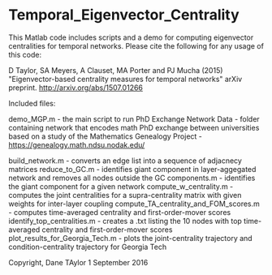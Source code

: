 # Temporal_Eigenvector_Centrality
This Matlab code includes scripts and a demo for computing eigenvector centralities for temporal networks. Please cite the following for any usage of this code:

D Taylor, SA Meyers, A Clauset, MA Porter and PJ Mucha (2015) "Eigenvector-based centrality measures for temporal networks" arXiv preprint. http://arxiv.org/abs/1507.01266


Included files:

demo_MGP.m - the main script to run
PhD Exchange Network Data - folder containing network that encodes math PhD exchange between universities based on a study of the Mathematics Genealogy Project - https://genealogy.math.ndsu.nodak.edu/

build_network.m - converts an edge list into a sequence of adjacnecy matrices
reduce_to_GC.m - identifies giant component in layer-aggegated network and removes all nodes outside the GC
components.m - identifies the giant component for a given network
compute_w_centrality.m - computes the joint centralities for a supra-centrality matrix with given weights for inter-layer coupling 
compute_TA_centrality_and_FOM_scores.m - computes time-averaged centrality and first-order-mover scores
identify_top_centralities.m - creates a .txt listing the 10 nodes with top time-averaged centrality and first-order-mover scores
plot_results_for_Georgia_Tech.m - plots the joint-centrality trajectory and condition-centrality trajectory for Georgia Tech


Copyright, Dane TAylor 1 September 2016

